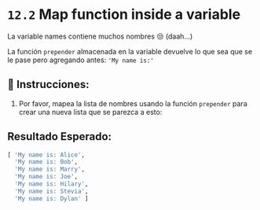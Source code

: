 # `12.2` Map function inside a variable

La variable names contiene muchos nombres 😒 (daah...)

La función `prepender` almacenada en la variable devuelve lo que sea que se le pase pero agregando antes: `'My name is:'`

## 📝 Instrucciones:

1. Por favor, mapea la lista de nombres usando la función `prepender` para crear una nueva lista que se parezca a esto:

## Resultado Esperado:

```py
[ 'My name is: Alice',
  'My name is: Bob',
  'My name is: Marry',
  'My name is: Joe',
  'My name is: Hilary',
  'My name is: Stevia',  
  'My name is: Dylan' ]
```


